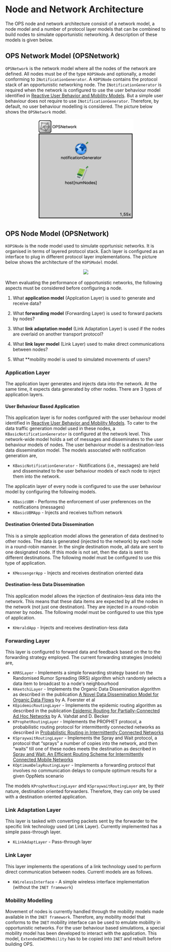 # Node and Network Architecture

The OPS node and network architecture consisit of a network model, a node model and a number of protocol 
layer models that can be combined to build nodes to simulate opportunistic networking. A description 
of these models is given below.

## OPS Network Model (OPSNetwork)

`OPSNetwork` is the network model where all the nodes of the network are defined. All nodes
must be of the type `KOPSNode` and optionally, a model conforming to `INotificationGenerator`.
A `KOPSNode` contains the protocol stack of an opportunistic networking node. The `INotificationGenerator`
is required when the network is configured to use the user behaviour model identified in 
[Reactive User Behavior and Mobility Models](https://arxiv.org/abs/1709.06395). But a simple
user behaviour does not require to use `INotificationGenerator`. Therefore, by default, no
user behaviour modelling is considered. The picture below shows the `OPSNetwork` model.

<p align="center">
  <img src="../images/ops-network.png" width="300"/>
</p>


## OPS Node Model (OPSNetwork)

`KOPSNode` is the node model used to simulate opprtunisic networks. It is organised in
terms of layered protocol stack. Each layer is configured as an interface to plug in
different protocol layer implementations. The picture below shows the architecture of
the `KOPSModel` model.

<p align="center">
  <img src="../images/ops-node.png" width="300"/>
</p>

When evaluating the performance of opportunistic networks, the following aspects must
be considered before configuring a node.

1. What **application model** (Applcation Layer) is used to generate and receive data?

2. What **forwarding model** (Forwarding Layer) is used to forward packets by nodes?

3. What **link adaptation model** (Link Adaptation Layer) is used if the nodes are overlaid on another transport protocol?

4. What **link layer model** (Link Layer) used to make direct communications between nodes?

5. What **mobility model is used to simulated movements of users?



### Application Layer

The application layer generates and injects data into the network. At the same time, it expects
data generated by other nodes. There are 3 types of application layers.


#### User Behaviour Based Application

This application layer is for nodes configured with the user behaviour model identified in 
[Reactive User Behavior and Mobility Models](https://arxiv.org/abs/1709.06395). To cater 
to the data traffic generation model used in these nodes, a `KBasicNotificationGenerator` 
is configured at the network level. This network-wide model holds a set of messages and 
disseminates to the user behaviour models of nodes. The user behaviour model is a 
destination-less data dissemination model. The models associated with notification 
generation are,

   - `KBasicNotificationGenerator` - Notifications (i.e., messages) are held and disseminated to 
     the user behaviour models of each node to inject them into the network.


The applicatin layer of every node is configured to use the user behaviour model by configuring 
the following models.


   - `KBasicUBM` - Performs the enforcement of user preferences on the notifications (messages)
   - `KBasicUBMApp` - Injects and receives to/from network


#### Destination Oriented Data Dissemination 

This is a simple application model allows the generation of data destined to other nodes. The 
data is generated (injected to the network) by each node in a round-robin manner. In the
single destination mode, all data are sent to one designated node. If this mode is not set, then
the data is sent to different destinations. The following model must be configured to use this
type of application.

   - `KMessengerApp` - Injects and receives destination oriented data


#### Destination-less Data Dissemination

This application model allows the injection of destinaion-less data into the network. This
means that these data items are expected by all the nodes in the network (not just one
destination). They are injected in a round-robin manner by nodes. The following model 
must be configured to use this type of application.

   - `KHeraldApp` - Injects and receives destination-less data


### Forwarding Layer

This layer is configured to forward data and feedback based on the to the forwarding strategy 
employed. The current forwarding strategies (models) are,

   - `KRRSLayer` - Implements a simple forwarding strategy based on the Randomised
     Rumor Spreading (RRS) algorithm which randomly selects a data item to broadcast
     to a node's neighbourhood
   - `KKeetchiLayer` - Implements the Organic Data Dissemination algorithm as described
     in the publication [A Novel Data Dissemination Model for Organic Data Flows](https://link.springer.com/chapter/10.1007%2F978-3-319-26925-2_18) by
     A. Foerster et al
   - `KEpidemicRoutingLayer` - Implements the epidemic routing algorithm as described
     in the publication [Epidemic Routing for Partially-Connected Ad Hoc Networks](http://issg.cs.duke.edu/epidemic/epidemic.pdf)
     by A. Vahdat and D. Becker
   - `KProphetRoutingLayer` - Implements the PROPHET protocol, a probabilistic routing 
     protocol for intermittently connected networks 
     as described in [Probabilistic Routing in Intermittently Connected Networks](http://citeseerx.ist.psu.edu/viewdoc/download?doi=10.1.1.59.6027&rep=rep1&type=pdf)
   - `KSpraywaitRoutingLayer` - Implements the Spray and Wait protocol, a protocol that “sprays” 
      a number of copies into the network, and then “waits” till one of these nodes meets the 
      destination as described in [Spray and Wait: An Efficient Routing Scheme for Intermittently Connected Mobile Networks](http://chants.cs.ucsb.edu/2005/papers/paper-SpyPso.pdf)
   - `KOptimumDelayRoutingLayer` - Implements a forwarding protocol that involves no 
      communication delays to compute optimum results for a given OppNets scenario

The models `KProphetRoutingLayer` and `KSpraywaitRoutingLayer` are, by their nature, 
destination oriented forwarders. Therefore, they can only be used with a destination
oriented application.


###  Link Adaptation Layer

This layer is tasked with converting packets sent by the forwarder to the specific 
link technology used (at Link Layer). Currently implemented has a simple pass-through layer.

   - `KLinkAdaptLayer` - Pass-through layer


### Link Layer

This layer implements the operations of a link technology used to perform direct communication
between nodes. Currentl models are as follows.

   - `KWirelessInterface` - A simple wireless interface implementation (without the `INET
     framework`)


### Mobility Modelling

Movement of nodes is currently handled through the mobility models made available in the 
`INET framework`. Therefore, any mobility model that conforms to the `INET` mobility interface
can be used to emulate mobility in opportunistic networks. For the user behaviour based 
simulations, a special mobility model has been developed to interact with the application.
This model, `ExtendedSWIMMobility` has to be copied into `INET` and rebuilt before building
OPS.


